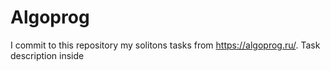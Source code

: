 # Algoprog
I commit to this 
repository my solitons tasks from https://algoprog.ru/.
Task description inside
